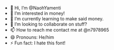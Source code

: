 - 👋 Hi, I’m @NaohYamenti
- 👀 I’m interested in money!
- 🌱 I’m currently learning to make said money.
- 💞️ I’m looking to collaborate on stuff?
- 📫 How to reach me contact me at @n7978965
- 😄 Pronouns: He/him
- ⚡ Fun fact: I hate this font!

<!---
NaohYamenti/NaohYamenti is a ✨ special ✨ repository because its `README.md` (this file) appears on your GitHub profile.
You can click the Preview link to take a look at your changes.
--->
